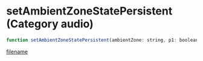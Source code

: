 # setAmbientZoneStatePersistent (Category audio)

```js
function setAmbientZoneStatePersistent(ambientZone: string, p1: boolean, p2: boolean): void
```

[filename](setAmbientZoneStatePersistent_m.md ':include')